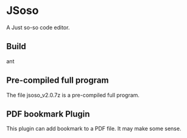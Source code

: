 # JSoso
A Just so-so code editor.

## Build

  ant
  
## Pre-compiled full program

The file jsoso_v2.0.7z is a pre-compiled full program.

## PDF bookmark Plugin

This plugin can add bookmark to a PDF file. It may make some sense.
